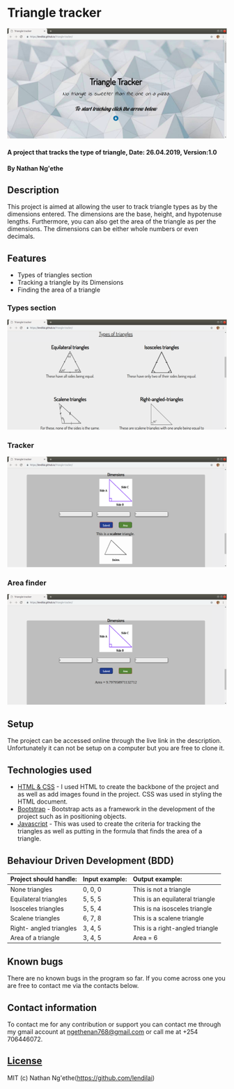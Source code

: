 # Triangle tracker
![](Images/home.png)
#### A project that tracks the type of triangle, Date: 26.04.2019, Version:1.0
#### By **Nathan Ng'ethe**

## Description
This project is aimed at allowing the user to track triangle types as by the dimensions entered. The dimensions are the base, height, and hypotenuse lengths. Furthermore, you can also get the area of the triangle as per the dimensions. The dimensions can be either whole numbers or even decimals.

## Features
* Types of triangles section
* Tracking a triangle by its Dimensions
* Finding the area of a triangle

### Types section
![](Images/types.png)
### Tracker
![](Images/tracker.png)
### Area finder
![](Images/area.png)

## Setup
The project can be accessed online through the live link in the description. Unfortunately it can not be setup on a computer but you are free to clone it.

## Technologies used
- [HTML & CSS](https://www.w3schools.com/html/html_css.asp) - I used HTML to create the backbone of the project and as well as add images found in the project. CSS was used in styling the HTML document.
- [Bootstrap](https://getbootstrap.com/) - Bootstrap acts as a framework in the development of the project such as in positioning objects.
- [Javascript](https://en.wikipedia.org/wiki/JavaScript) - This was used to create the criteria for tracking the triangles as well as putting in the formula that finds the area of a triangle.

## Behaviour Driven Development (BDD)
  | Project should handle:     | Input example:     | Output example:   |
  | :------------- | :------------- | :------------- |
  | None triangles       | 0, 0, 0       | This is not a triangle  |
  | Equilateral triangles  | 5, 5, 5   | This is an equilateral triangle |
  | Isosceles triangles  | 5, 5, 4  | This is na isosceles triangle  |
  | Scalene triangles  | 6, 7, 8 | This is a scalene triangle  |
  | Right- angled triangles  | 3, 4, 5  | This is a right-angled triangle  |
  | Area of a triangle  | 3, 4, 5 | Area = 6 |


## Known bugs
There are no known bugs in the program so far. If you come across one you are free to contact me via the contacts below.

## Contact information
To contact me for any contribution or support you can contact me through my gmail account at ngethenan768@gmail.com or call me at +254 706446072.

## [License](https://github.com/lendilai/Triangle-tracker/blob/master/LICENSE.txt)
MIT (c) Nathan Ng'ethe(https://github.com/lendilai)
